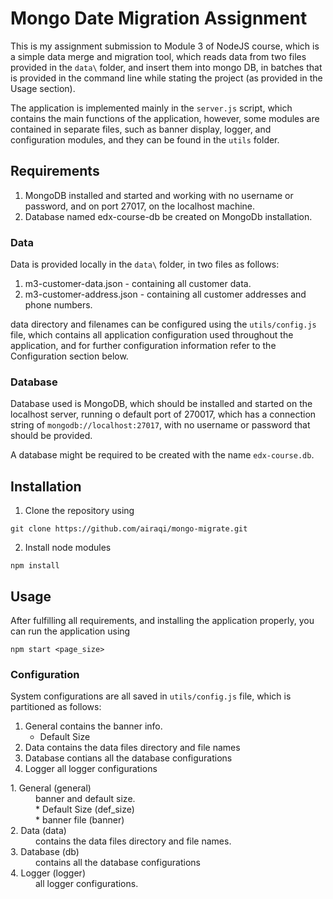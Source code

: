 # Mongo Date Migration Assignment

This is my assignment submission to Module 3 of NodeJS course, which is a simple data merge and migration tool, which reads data from two files provided in the ```data\``` folder, and insert them into mongo DB, in batches that is provided in the command line while stating the project (as provided in the Usage section).

The application is implemented mainly in the ```server.js``` script, which contains the main functions of the application, however, some modules are contained in separate files, such as banner display, logger, and configuration modules, and they can be found in the ```utils``` folder.

## Requirements

1. MongoDB installed and started and working with no username or password, and on port 27017, on the localhost machine.
2. Database named edx-course-db be created on MongoDb installation.

### Data

Data is provided locally in the ```data\``` folder, in two files as follows:

1. m3-customer-data.json - containing all customer data.
2. m3-customer-address.json - containing all customer addresses and phone numbers.

data directory and filenames can be configured using the ```utils/config.js``` file, which contains all application configuration used throughout the application, and for further configuration information refer to the Configuration section below.

### Database

Database used is MongoDB, which should be installed and started on the localhost server, running o default port of 270017, which has a connection string of ```mongodb://localhost:27017```, with no username or password that should be provided.

A database might be required to be created with the name ```edx-course.db```.

## Installation

1. Clone the repository using 

```
git clone https://github.com/airaqi/mongo-migrate.git
```

2. Install node modules
```
npm install
```


## Usage

After fulfilling all requirements, and installing the application properly, you can run the application using 
```
npm start <page_size>
```

### Configuration

System configurations are all saved in ```utils/config.js``` file, which is partitioned as follows:

1. General  contains the banner info.
    * Default Size 
2. Data     contains the data files directory and file names
3. Database contians all the database configurations
4. Logger   all logger configurations 

<dl>
    <DT>1. General (general)<DD>banner and default size.<br/>
        * Default Size (def_size)<br/>
        * banner file (banner)
    <DT>2. Data (data)<DD>contains the data files directory and file names.
    <DT>3. Database (db) <DD>contains all the database configurations
    <dt>4. Logger (logger) <DD>all logger configurations.
</dl>
